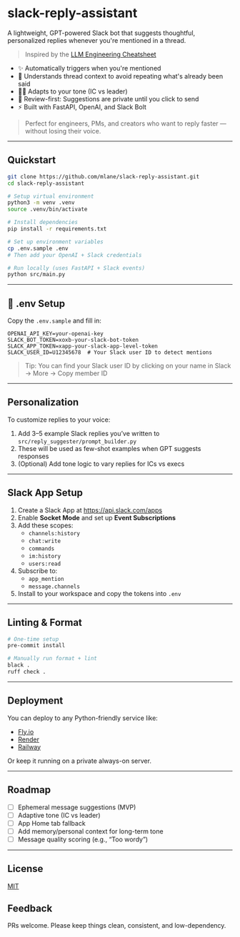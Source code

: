 # slack-reply-assistant

A lightweight, GPT-powered Slack bot that suggests thoughtful, personalized replies whenever you're mentioned in a thread.

> Inspired by the [LLM Engineering Cheatsheet](https://github.com/mlane/llm-engineering-cheatsheet)

- ✨ Automatically triggers when you're mentioned
- 🧵 Understands thread context to avoid repeating what's already been said
- 🧑‍💼 Adapts to your tone (IC vs leader)
- 👀 Review-first: Suggestions are private until you click to send
- ⚡ Built with FastAPI, OpenAI, and Slack Bolt

> Perfect for engineers, PMs, and creators who want to reply faster — without losing their voice.

---

## Quickstart

```bash
git clone https://github.com/mlane/slack-reply-assistant.git
cd slack-reply-assistant

# Setup virtual environment
python3 -m venv .venv
source .venv/bin/activate

# Install dependencies
pip install -r requirements.txt

# Set up environment variables
cp .env.sample .env
# Then add your OpenAI + Slack credentials

# Run locally (uses FastAPI + Slack events)
python src/main.py
```

---

## 🔑 .env Setup

Copy the `.env.sample` and fill in:

```
OPENAI_API_KEY=your-openai-key
SLACK_BOT_TOKEN=xoxb-your-slack-bot-token
SLACK_APP_TOKEN=xapp-your-slack-app-level-token
SLACK_USER_ID=U12345678  # Your Slack user ID to detect mentions
```

> Tip: You can find your Slack user ID by clicking on your name in Slack → More → Copy member ID

---

## Personalization

To customize replies to your voice:

1. Add 3–5 example Slack replies you’ve written to `src/reply_suggester/prompt_builder.py`
2. These will be used as few-shot examples when GPT suggests responses
3. (Optional) Add tone logic to vary replies for ICs vs execs

---

## Slack App Setup

1. Create a Slack App at https://api.slack.com/apps
2. Enable **Socket Mode** and set up **Event Subscriptions**
3. Add these scopes:
   - `channels:history`
   - `chat:write`
   - `commands`
   - `im:history`
   - `users:read`
4. Subscribe to:
   - `app_mention`
   - `message.channels`
5. Install to your workspace and copy the tokens into `.env`

---

## Linting & Format

```bash
# One-time setup
pre-commit install

# Manually run format + lint
black .
ruff check .
```

---

## Deployment

You can deploy to any Python-friendly service like:

- [Fly.io](https://fly.io/)
- [Render](https://render.com/)
- [Railway](https://railway.app/)

Or keep it running on a private always-on server.

---

## Roadmap

- [ ] Ephemeral message suggestions (MVP)
- [ ] Adaptive tone (IC vs leader)
- [ ] App Home tab fallback
- [ ] Add memory/personal context for long-term tone
- [ ] Message quality scoring (e.g., “Too wordy”)

---

## License

[MIT](./LICENSE)

## Feedback

PRs welcome. Please keep things clean, consistent, and low-dependency.
